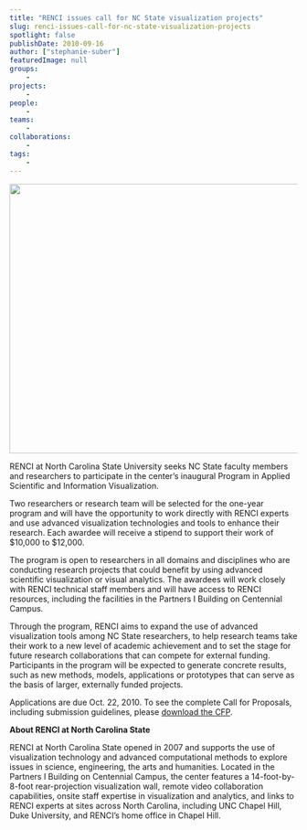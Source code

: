 ```yaml
---
title: "RENCI issues call for NC State visualization projects"
slug: renci-issues-call-for-nc-state-visualization-projects
spotlight: false
publishDate: 2010-09-16
author: ["stephanie-suber"]
featuredImage: null
groups:
    - 
projects:
    - 
people:
    - 
teams: 
    - 
collaborations:
    - 
tags:
    - 
---
```

<p><a href="https://www.renci.org/wp-content/uploads/2010/09/ncsu-engagement-cfp1.jpg"><img class="alignnone size-large wp-image-6289" title="ncsu-engagement-cfp" src="https://www.renci.org/wp-content/uploads/2010/09/ncsu-engagement-cfp1-630x472.jpg" alt="" width="630" height="472" /></a></p>

<p>RENCI at North Carolina State University seeks NC State faculty members and researchers to participate in the center’s inaugural Program in Applied Scientific and Information Visualization.</p>

<p>Two researchers or research team will be selected for the one-year program and will have the opportunity to work directly with RENCI experts and use advanced visualization technologies and tools to enhance their research. Each awardee will receive a stipend to support their work of $10,000 to $12,000.<!--more--></p>

<p>The program is open to researchers in all domains and disciplines who are conducting research projects that could benefit by using advanced scientific visualization or visual analytics. The awardees will work closely with RENCI technical staff members and will have access to RENCI resources, including the facilities in the Partners I Building on Centennial Campus.</p>

<p>Through the program, RENCI aims to expand the use of advanced visualization tools among NC State researchers, to help research teams take their work to a new level of academic achievement and to set the stage for future research collaborations that can compete for external funding. Participants in the program will be expected to generate concrete results, such as new methods, models, applications or prototypes that can serve as the basis of larger, externally funded projects.</p>

<p>Applications are due Oct. 22, 2010. To see the complete Call for Proposals, including submission guidelines, please <a href="https://www.renci.org/wp-content/uploads/2010/09/RENCI-at-NCSU-Engagement-Program.pdf" target="_blank">download the CFP</a>.</p>

<p><strong class="head2">About RENCI at North Carolina State</strong></p>

<p>RENCI at North Carolina State opened in 2007 and supports the use of visualization technology and advanced computational methods to explore issues in science, engineering, the arts and humanities. Located in the Partners I Building on Centennial Campus, the center features a 14-foot-by-8-foot rear-projection visualization wall, remote video collaboration capabilities, onsite staff expertise in visualization and analytics, and links to RENCI experts at sites across North Carolina, including UNC Chapel Hill, Duke University, and RENCI’s home office in Chapel Hill.</p>

<p><br class="spacer_" /></p>

<p><br class="spacer_" /></p>
